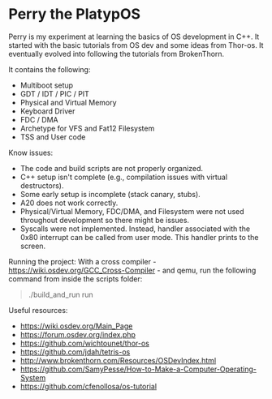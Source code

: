 # Perry the PlatypOS

Perry is my experiment at learning the basics of OS development in C++.
It started with the basic tutorials from OS dev and some ideas from Thor-os. It eventually evolved into following the tutorials from BrokenThorn.

It contains the following:
- Multiboot setup
- GDT / IDT / PIC / PIT
- Physical and Virtual Memory
- Keyboard Driver
- FDC / DMA
- Archetype for VFS and Fat12 Filesystem
- TSS and User code

Know issues:
- The code and build scripts are not properly organized.
- C++ setup isn't complete (e.g., compilation issues with virtual destructors).
- Some early setup is incomplete (stack canary, stubs).
- A20 does not work correctly.
- Physical/Virtual Memory, FDC/DMA, and Filesystem were not used throughout development so there might be issues.
- Syscalls were not implemented. Instead, handler associated with the 0x80 interrupt can be called from user mode. This handler prints to the screen.

Running the project:
With a cross compiler - https://wiki.osdev.org/GCC_Cross-Compiler - and qemu, run the following command from inside the scripts folder:
> ./build_and_run run

Useful resources:
- https://wiki.osdev.org/Main_Page
- https://forum.osdev.org/index.php
- https://github.com/wichtounet/thor-os
- https://github.com/jdah/tetris-os
- http://www.brokenthorn.com/Resources/OSDevIndex.html
- https://github.com/SamyPesse/How-to-Make-a-Computer-Operating-System
- https://github.com/cfenollosa/os-tutorial
